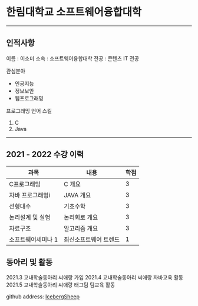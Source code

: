 # 한림대학교 소프트웨어융합대학
---
## 인적사항

이름 : 이소미
소속 : 소프트웨어융합대학
전공 : 콘텐츠 IT 전공


관심분야
* 인공지능
* 정보보안
* 웹프로그래밍

프로그래밍 언어 스킬
1. C
2. Java

---
## 2021 - 2022 수강 이력

|과목|내용|학점|
|---|---|---|
|C프로그래밍|C 개요|3|
|자바 프로그래밍i|JAVA 개요|3|
|선형대수|기초수학|3|
|논리설계 및 실험|논리회로 개요|3|
|자료구조|알고리즘 개요|3|
|소프트웨어세미나 1|최신소프트웨어 트렌드|1|

## 동아리 및 활동

2021.3 교내학술동아리 씨애랑 가입
2021.4 교내학술동아리 씨애랑 자바교육 활동
2021.5 교내학술동아리 씨애랑 태그팀 팀교육 활동

github address: [IcebergSheep][github]

[github]:https://github.com/IcebergSheep
